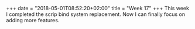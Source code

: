 +++
date = "2018-05-01T08:52:20+02:00"
title = "Week 17"
+++
This week I completed the scrip bind system replacement. Now I can finally focus on adding more features.
